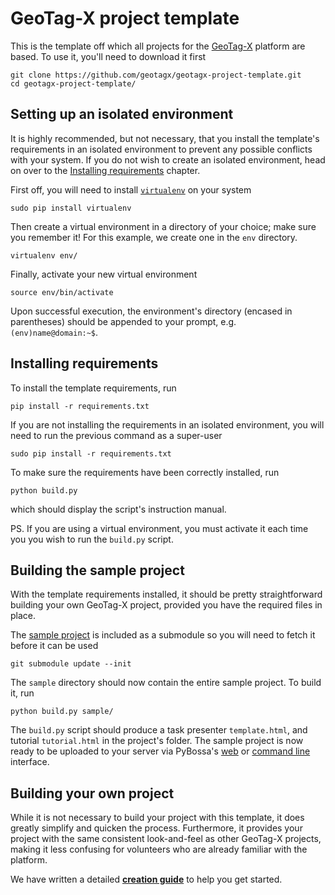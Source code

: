 # GeoTag-X project template

This is the template off which all projects for the [GeoTag-X](http://geotagx.org) platform are based. To use it,
you'll need to download it first
```
git clone https://github.com/geotagx/geotagx-project-template.git
cd geotagx-project-template/
```


## Setting up an isolated environment

It is highly recommended, but not necessary, that you install the template's
requirements in an isolated environment to prevent any possible conflicts with your system.
If you do not wish to create an isolated environment, head on over to the [Installing requirements](#installing-requirements) chapter.

First off, you will need to install [`virtualenv`](https://virtualenv.pypa.io/en/latest/) on your system
```
sudo pip install virtualenv
```

Then create a virtual environment in a directory of your choice; make sure you remember it!
For this example, we create one in the `env` directory.
```
virtualenv env/
```

Finally, activate your new virtual environment
```
source env/bin/activate
```

Upon successful execution, the environment's directory (encased in parentheses)
should be appended to your prompt, e.g. `(env)name@domain:~$`.



## Installing requirements

To install the template requirements, run
```
pip install -r requirements.txt
```

If you are not installing the requirements in an isolated environment, you will
need to run the previous command as a super-user
```
sudo pip install -r requirements.txt
```

To make sure the requirements have been correctly installed, run
```
python build.py
```
which should display the script's instruction manual.

PS. If you are using a virtual environment, you must activate it each time you
you wish to run the `build.py` script.



## Building the sample project

With the template requirements installed, it should be pretty straightforward
building your own GeoTag-X project, provided you have the required files in place.

The [sample project](https://github.com/geotagx/geotagx-project-sample/) is
included as a submodule so you will need to fetch it before it can be used
```
git submodule update --init
```
The `sample` directory should now contain the entire sample project. To build it, run
```
python build.py sample/
```

The `build.py` script should produce a task presenter `template.html`, and
tutorial `tutorial.html` in the project's folder. The sample project is now ready
to be uploaded to your server via PyBossa's [web](http://pybossa.readthedocs.org/en/latest/user/overview.html#using-the-web-interface)
or [command line](http://pybossa.readthedocs.org/en/latest/user/pbs.html) interface.



## Building your own project

While it is not necessary to build your project with this template, it does
greatly simplify and quicken the process. Furthermore, it provides your project
with the same consistent look-and-feel as other GeoTag-X projects, making it
less confusing for volunteers who are already familiar with the platform.

We have written a detailed [**creation guide**](GUIDE.md) to help you get started.
